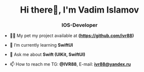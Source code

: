 <h1 align="center">Hi there👋, I'm Vadim Islamov</h1>
<h3 align="center">IOS-Developer</h3>

- 👨‍💻 My pet my project available at **(https://github.com/ivr88)**
  
- 🌱 I’m currently learning **SwiftUI**
  
- 💬 Ask me about **Swift (UIKit, SwiftUI)**
  
- 📫 How to reach me TG: **@IVR88**, E-mail: **ivr88@yandex.ru**
